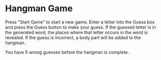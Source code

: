 # Hangman Game

Press "Start Game" to start a new game. Enter a letter into the Guess box and press the Guess button to make your guess. If the guessed letter is in the generated word, the places where that letter occurs in the word is revealed. If the guess is incorrect, a body part will be added to the hangman. 

You have 5 wrong guesses before the hangman is complete.
